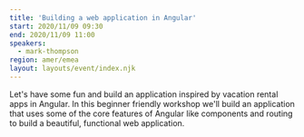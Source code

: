 ```yaml
---
title: 'Building a web application in Angular'
start: 2020/11/09 09:30
end: 2020/11/09 11:00
speakers:
  - mark-thompson
region: amer/emea
layout: layouts/event/index.njk
---
```


Let's have some fun and build an application inspired by vacation rental apps in Angular. In this beginner friendly workshop we'll build an application that uses some of the core features of Angular like components and routing to build a beautiful, functional web application.
